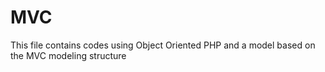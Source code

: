 # MVC
This file contains codes using Object Oriented PHP and a model based on the MVC modeling structure
